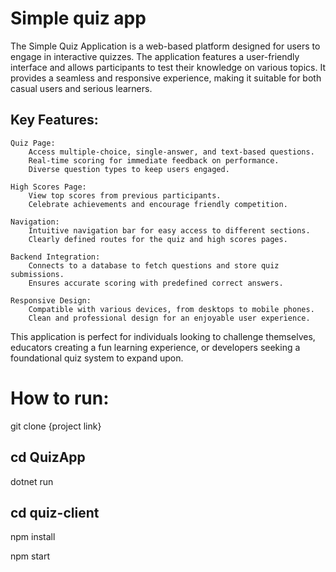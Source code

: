 # Simple quiz app

The Simple Quiz Application is a web-based platform designed for users to engage in interactive quizzes. The application features a user-friendly interface and allows participants to test their knowledge on various topics. It provides a seamless and responsive experience, making it suitable for both casual users and serious learners.
## Key Features:

    Quiz Page:
        Access multiple-choice, single-answer, and text-based questions.
        Real-time scoring for immediate feedback on performance.
        Diverse question types to keep users engaged.

    High Scores Page:
        View top scores from previous participants.
        Celebrate achievements and encourage friendly competition.

    Navigation:
        Intuitive navigation bar for easy access to different sections.
        Clearly defined routes for the quiz and high scores pages.

    Backend Integration:
        Connects to a database to fetch questions and store quiz submissions.
        Ensures accurate scoring with predefined correct answers.

    Responsive Design:
        Compatible with various devices, from desktops to mobile phones.
        Clean and professional design for an enjoyable user experience.

This application is perfect for individuals looking to challenge themselves, educators creating a fun learning experience, or developers seeking a foundational quiz system to expand upon.


# How to run:

git clone {project link}

## cd QuizApp

dotnet run

## cd quiz-client

npm install

npm start
